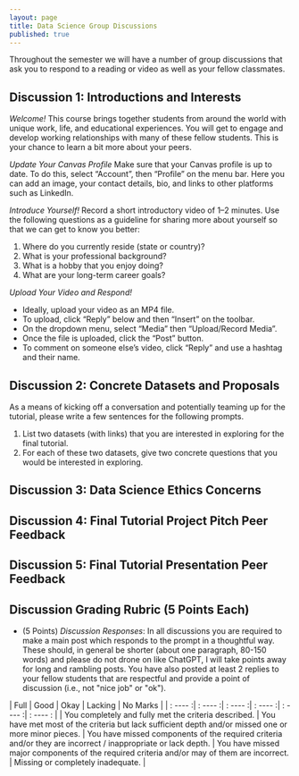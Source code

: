 ```yaml
---
layout: page
title: Data Science Group Discussions
published: true
---
```


Throughout the semester we will have a number of group discussions that ask you to respond to a reading or video as well as your fellow classmates. 

## Discussion 1: Introductions and Interests

*Welcome!* This course brings together students from around the world with unique work, life, and educational experiences. You will get to engage and develop working relationships with many of these fellow students. This is your chance to learn a bit more about your peers.

*Update Your Canvas Profile* Make sure that your Canvas profile is up to date. To do this, select “Account”, then “Profile” on the menu bar. Here you can add an image, your contact details, bio, and links to other platforms such as LinkedIn.

*Introduce Yourself!* Record a short introductory video of 1–2 minutes. Use the following questions as a guideline for sharing more about yourself so that we can get to know you better:
1. Where do you currently reside (state or country)?
2. What is your professional background?
3. What is a hobby that you enjoy doing?
4. What are your long-term career goals?

*Upload Your Video and Respond!* 
* Ideally, upload your video as an MP4 file.
* To upload, click “Reply” below and then “Insert” on the toolbar.
* On the dropdown menu, select “Media” then “Upload/Record Media”.
* Once the file is uploaded, click the “Post” button. 
* To comment on someone else’s video, click “Reply” and use a hashtag and their name.

## Discussion 2: Concrete Datasets and Proposals

As a means of kicking off a conversation and potentially teaming up for the tutorial, please write a few sentences for the following prompts.

1. List two datasets (with links) that you are interested in exploring for the final tutorial.
2. For each of these two datasets, give two concrete questions that you would be interested in exploring.

## Discussion 3: Data Science Ethics Concerns

## Discussion 4: Final Tutorial Project Pitch Peer Feedback

## Discussion 5: Final Tutorial Presentation Peer Feedback

## Discussion Grading Rubric (5 Points Each)

* (5 Points) *Discussion Responses*: In all discussions you are required to make a main post which responds to the prompt in a thoughtful way. These should, in general be shorter (about one paragraph, 80-150 words) and please do not drone on like ChatGPT, I will take points away for long and rambling posts. You have also posted at least 2 replies to your fellow students that are respectful and provide a point of discussion (i.e., not "nice job" or "ok").

| Full    |    Good |  Okay |   Lacking   |  No Marks |
| : ---- :| : ---- :| : ---- :| : ---- :| : ---- :| : ---- : |
| You completely and fully met the criteria described. | You have met most of the criteria but lack sufficient depth and/or missed one or more minor pieces. | You have missed components of the required criteria and/or they are incorrect / inappropriate or lack depth. | You have missed major components of the required criteria and/or may of them are incorrect. | Missing or completely inadequate. |